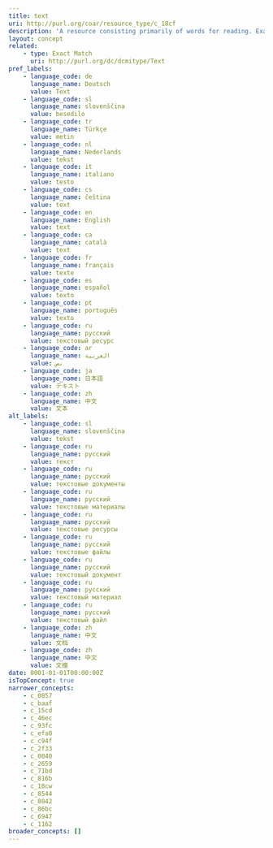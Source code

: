 ```yaml
---
title: text
uri: http://purl.org/coar/resource_type/c_18cf
description: 'A resource consisting primarily of words for reading. Examples include books, letters, dissertations, poems, newspapers, articles, archives of mailing lists. Note that facsimiles or images of texts are still of the genre Text. [Source: http://dublincore.org/documents/dcmi-terms/#dcmitype-Sound]'
layout: concept
related:
    - type: Exact Match
      uri: http://purl.org/dc/dcmitype/Text
pref_labels:
    - language_code: de
      language_name: Deutsch
      value: Text
    - language_code: sl
      language_name: slovenščina
      value: besedilo
    - language_code: tr
      language_name: Türkçe
      value: metin
    - language_code: nl
      language_name: Nederlands
      value: tekst
    - language_code: it
      language_name: italiano
      value: testo
    - language_code: cs
      language_name: čeština
      value: text
    - language_code: en
      language_name: English
      value: text
    - language_code: ca
      language_name: català
      value: text
    - language_code: fr
      language_name: français
      value: texte
    - language_code: es
      language_name: español
      value: texto
    - language_code: pt
      language_name: português
      value: texto
    - language_code: ru
      language_name: русский
      value: текстовый ресурс
    - language_code: ar
      language_name: العربية
      value: نص
    - language_code: ja
      language_name: 日本語
      value: テキスト
    - language_code: zh
      language_name: 中文
      value: 文本
alt_labels:
    - language_code: sl
      language_name: slovenščina
      value: tekst
    - language_code: ru
      language_name: русский
      value: текст
    - language_code: ru
      language_name: русский
      value: текстовые документы
    - language_code: ru
      language_name: русский
      value: текстовые материалы
    - language_code: ru
      language_name: русский
      value: текстовые ресурсы
    - language_code: ru
      language_name: русский
      value: текстовые файлы
    - language_code: ru
      language_name: русский
      value: текстовый документ
    - language_code: ru
      language_name: русский
      value: текстовый материал
    - language_code: ru
      language_name: русский
      value: текстовый файл
    - language_code: zh
      language_name: 中文
      value: 文档
    - language_code: zh
      language_name: 中文
      value: 文檔
date: 0001-01-01T00:00:00Z
isTopConcept: true
narrower_concepts:
    - c_0857
    - c_baaf
    - c_15cd
    - c_46ec
    - c_93fc
    - c_efa0
    - c_c94f
    - c_2f33
    - c_0040
    - c_2659
    - c_71bd
    - c_816b
    - c_18cw
    - c_8544
    - c_8042
    - c_86bc
    - c_6947
    - c_1162
broader_concepts: []
---
```


